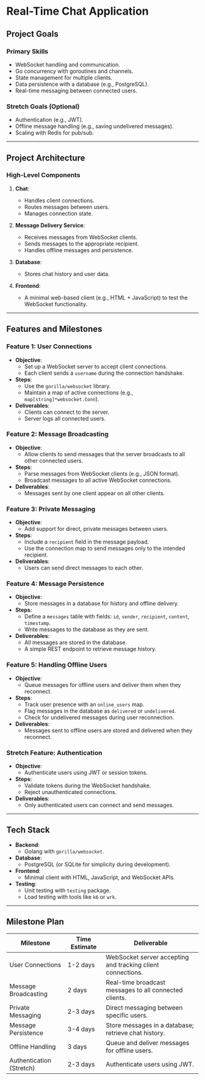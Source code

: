 # Real-Time Chat Application

## Project Goals
### Primary Skills
- WebSocket handling and communication.
- Go concurrency with goroutines and channels.
- State management for multiple clients.
- Data persistence with a database (e.g., PostgreSQL).
- Real-time messaging between connected users.

### Stretch Goals (Optional)
- Authentication (e.g., JWT).
- Offline message handling (e.g., saving undelivered messages).
- Scaling with Redis for pub/sub.

---

## Project Architecture
### High-Level Components
1. **Chat**:
   - Handles client connections.
   - Routes messages between users.
   - Manages connection state.

2. **Message Delivery Service**:
   - Receives messages from WebSocket clients.
   - Sends messages to the appropriate recipient.
   - Handles offline messages and persistence.

3. **Database**:
   - Stores chat history and user data.

4. **Frontend**:
   - A minimal web-based client (e.g., HTML + JavaScript) to test the WebSocket functionality.

---

## Features and Milestones

### Feature 1: User Connections
- **Objective**:
  - Set up a WebSocket server to accept client connections.
  - Each client sends a `username` during the connection handshake.
- **Steps**:
  - Use the `gorilla/websocket` library.
  - Maintain a map of active connections (e.g., `map[string]*websocket.Conn`).
- **Deliverables**:
  - Clients can connect to the server.
  - Server logs all connected users.

### Feature 2: Message Broadcasting
- **Objective**:
  - Allow clients to send messages that the server broadcasts to all other connected users.
- **Steps**:
  - Parse messages from WebSocket clients (e.g., JSON format).
  - Broadcast messages to all active WebSocket connections.
- **Deliverables**:
  - Messages sent by one client appear on all other clients.

### Feature 3: Private Messaging
- **Objective**:
  - Add support for direct, private messages between users.
- **Steps**:
  - Include a `recipient` field in the message payload.
  - Use the connection map to send messages only to the intended recipient.
- **Deliverables**:
  - Users can send direct messages to each other.

### Feature 4: Message Persistence
- **Objective**:
  - Store messages in a database for history and offline delivery.
- **Steps**:
  - Define a `messages` table with fields: `id`, `sender`, `recipient`, `content`, `timestamp`.
  - Write messages to the database as they are sent.
- **Deliverables**:
  - All messages are stored in the database.
  - A simple REST endpoint to retrieve message history.

### Feature 5: Handling Offline Users
- **Objective**:
  - Queue messages for offline users and deliver them when they reconnect.
- **Steps**:
  - Track user presence with an `online_users` map.
  - Flag messages in the database as `delivered` or `undelivered`.
  - Check for undelivered messages during user reconnection.
- **Deliverables**:
  - Messages sent to offline users are stored and delivered when they reconnect.

### Stretch Feature: Authentication
- **Objective**:
  - Authenticate users using JWT or session tokens.
- **Steps**:
  - Validate tokens during the WebSocket handshake.
  - Reject unauthenticated connections.
- **Deliverables**:
  - Only authenticated users can connect and send messages.

---

## Tech Stack
- **Backend**: 
  - Golang with `gorilla/websocket`.
- **Database**:
  - PostgreSQL (or SQLite for simplicity during development).
- **Frontend**:
  - Minimal client with HTML, JavaScript, and WebSocket APIs.
- **Testing**:
  - Unit testing with `testing` package.
  - Load testing with tools like `k6` or `wrk`.

---

## Milestone Plan

| **Milestone**          | **Time Estimate** | **Deliverable**                                                   |
|-------------------------|-------------------|--------------------------------------------------------------------|
| User Connections        | 1-2 days         | WebSocket server accepting and tracking client connections.        |
| Message Broadcasting    | 2 days           | Real-time broadcast messages to all connected clients.             |
| Private Messaging       | 2-3 days         | Direct messaging between specific users.                           |
| Message Persistence     | 3-4 days         | Store messages in a database; retrieve chat history.               |
| Offline Handling        | 3 days           | Queue and deliver messages for offline users.                      |
| Authentication (Stretch)| 2-3 days         | Authenticate users using JWT.                                      |

